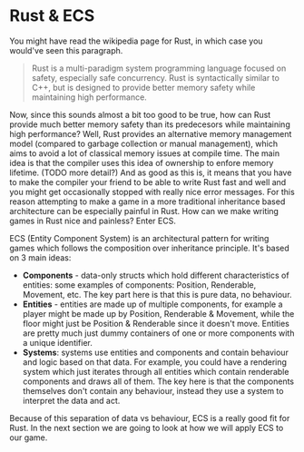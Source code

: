 # Rust & ECS

You might have read the wikipedia page for Rust, in which case you would've seen this paragraph.
> Rust is a multi-paradigm system programming language focused on safety, especially safe concurrency. Rust is syntactically similar to C++, but is designed to provide better memory safety while maintaining high performance.

Now, since this sounds almost a bit too good to be true, how can Rust provide much better memory safety than its predecesors while maintaining high performance? Well, Rust provides an alternative memory management model (compared to garbage collection or manual management), which aims to avoid a lot of classical memory issues at compile time. The main idea is that the compiler uses this idea of ownership to enfore memory lifetime. (TODO more detail?) And as good as this is, it means that you have to make the compiler your friend to be able to write Rust fast and well and you might get occasionally stopped with really nice error messages. For this reason attempting to make a game in a more traditional inheritance based architecture can be especially painful in Rust. How can we make writing games in Rust nice and painless? Enter ECS.

ECS (Entity Component System) is an architectural pattern for writing games which follows the composition over inheritance principle. It's based on 3 main ideas:
* **Components** - data-only structs which hold different characteristics of entities: some examples of components: Position, Renderable, Movement, etc. The key part here is that this is pure data, no behaviour.
* **Entities** - entities are made up of multiple components, for example a player might be made up by Position, Renderable & Movement, while the floor might just be Position & Renderable since it doesn't move. Entities are pretty much just dummy containers of one or more components with a unique identifier.
* **Systems**: systems use entities and components and contain behaviour and logic based on that data. For example, you could have a rendering system which just iterates through all entities which contain renderable components and draws all of them. The key here is that the components themselves don't contain any behaviour, instead they use a system to interpret the data and act.

Because of this separation of data vs behaviour, ECS is a really good fit for Rust. In the next section we are going to look at how we will apply ECS to our game.

